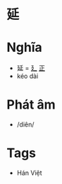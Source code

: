 # 延

# Nghĩa
* 延 = [廴](廴.md) [正](正.md)
* kéo dài

# Phát âm
* /diên/

# Tags
* Hán Việt

<script>window.HANZI_FIELD='延';</script>
